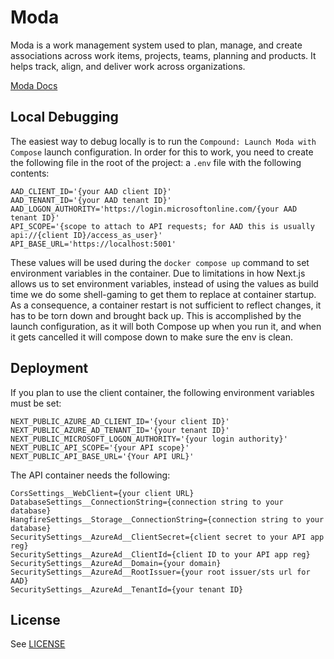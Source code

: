 # Moda
Moda is a work management system used to plan, manage, and create associations across work items, projects, teams, planning and products.  It helps track, align, and deliver work across organizations.

[Moda Docs](https://destacey.github.io/Moda)

## Local Debugging
The easiest way to debug locally is to run the `Compound: Launch Moda with Compose` launch configuration. In order for this to work, you need to create the following file in the root of the project:
a `.env` file with the following contents:
```
AAD_CLIENT_ID='{your AAD client ID}'
AAD_TENANT_ID='{your AAD tenant ID}'
AAD_LOGON_AUTHORITY='https://login.microsoftonline.com/{your AAD tenant ID}'
API_SCOPE='{scope to attach to API requests; for AAD this is usually api://{client ID}/access_as_user}'
API_BASE_URL='https://localhost:5001'
```

These values will be used during the `docker compose up` command to set environment variables in the container. Due to limitations in how Next.js allows us to set environment variables, instead of using the values as build time we do some shell-gaming to get them to replace at container startup. As a consequence, a container restart is not sufficient to reflect changes, it has to be torn down and brought back up. This is accomplished by the launch configuration, as it will both Compose up when you run it, and when it gets cancelled it will compose down to make sure the env is clean.

## Deployment

If you plan to use the client container, the following environment variables must be set:
```
NEXT_PUBLIC_AZURE_AD_CLIENT_ID='{your client ID}'
NEXT_PUBLIC_AZURE_AD_TENANT_ID='{your tenant ID}'
NEXT_PUBLIC_MICROSOFT_LOGON_AUTHORITY='{your login authority}'
NEXT_PUBLIC_API_SCOPE='{your API scope}'
NEXT_PUBLIC_API_BASE_URL='{Your API URL}'
```

The API container needs the following:
```
CorsSettings__WebClient={your client URL}
DatabaseSettings__ConnectionString={connection string to your database}
HangfireSettings__Storage__ConnectionString={connection string to your database}
SecuritySettings__AzureAd__ClientSecret={client secret to your API app reg}
SecuritySettings__AzureAd__ClientId={client ID to your API app reg}
SecuritySettings__AzureAd__Domain={your domain}
SecuritySettings__AzureAd__RootIssuer={your root issuer/sts url for AAD}
SecuritySettings__AzureAd__TenantId={your tenant ID}
```

## License

See [LICENSE](LICENSE.md)

